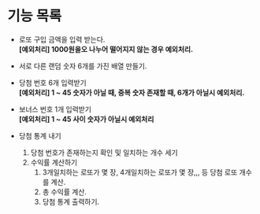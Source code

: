 # 기능 목록

- 로또 구입 금액을 입력 받는다.<br>
  **[예외처리] 1000원을오 나누어 떨어지지 않는 경우 예외처리.**
- 서로 다른 랜덤 숫자 6개를 가진 배열 만들기. <br>

- 당첨 번호 6개 입력받기<br>
  **[예외처리] 1 ~ 45 숫자가 아닐 때, 중복 숫자 존재할 때, 6개가 아닐시 예외처리.**
- 보너스 번호 1개 입력받기<br>
  **[예외처리] 1 ~ 45 사이 숫자가 아닐시 예외처리**

- 당첨 통계 내기
  1. 당첨 번호가 존재하는지 확인 및 일치하는 개수 세기
  2. 수익률 계산하기
     1. 3개일치하는 로또가 몇 장, 4개일치하는 로또가 몇 장,,, 등 당첨 로또 개수를 계산.
     2. 총 수익률 계산.
     3. 당첨 통계 출력하기.
